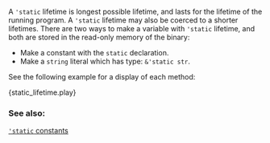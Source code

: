 A `'static` lifetime is longest possible lifetime, and lasts for 
the lifetime of the running program. A `'static` lifetime may also be 
coerced to a shorter lifetimes. There are two ways to make a variable 
with `'static` lifetime, and both are stored in the read-only memory
of the binary:

* Make a constant with the `static` declaration.
* Make a `string` literal which has type: `&'static str`.

See the following example for a display of each method:

{static_lifetime.play}

### See also:

[`'static` constants][static_const]

[static_const]: /custom_types/constants.html
